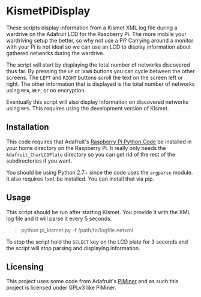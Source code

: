 KismetPiDisplay
=============

These scripts display information from a Kismet XML log file during a wardrive on the Adafruit LCD for the Raspberry Pi. The more mobile your wardriving setup the better, so why not use a Pi? Carrying around a monitor with your Pi is not ideal so we can use an LCD to display information about gathered networks during the wardrive.

The script will start by displaying the total number of networks discovered thus far. By pressing the `UP` or `DOWN` buttons you can cycle between the other screens. The `LEFT` and `RIGHT` buttons scroll the text on the screen left or right. The other information that is displayed is the total number of networks using `WPA`, `WEP`, or no encryption. 

Eventually this script will also display information on discovered networks using `WPS`. This requires using the development version of Kismet. 

## Installation

This code requires that Adafruit's [Raspberry Pi Python Code](https://github.com/adafruit/Adafruit-Raspberry-Pi-Python-Code) be installed in your home directory on the Raspberry Pi. It really only needs the `Adafruit_CharLCDPlate` directory so you can get rid of the rest of the subdirectories if you want. 

You should be using Python 2.7+ since the code uses the `argparse` module. It also requires `lxml` be installed. You can install that via pip. 

## Usage

This script should be run after starting Kismet. You provide it with the XML log file and it will parse it every 5 seconds. 

> python pi_kismet.py -f /path/to/logfile.netxml

To stop the script hold the `SELECT` key on the LCD plate for 3 seconds and the script will stop parsing and displaying information. 

## Licensing

This project uses some code from Adafruit's [PiMiner](https://github.com/adafruit/PiMiner) and as such this project is licensed under GPLv3 like PiMiner. 
